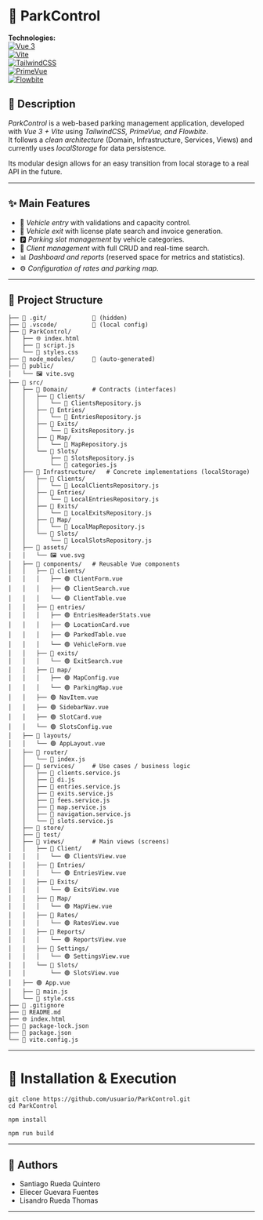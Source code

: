 # 🚗 ParkControl  

**Technologies:**  
[![Vue 3](https://img.shields.io/badge/Vue.js-3-green?logo=vue.js)](https://vuejs.org/)  
[![Vite](https://img.shields.io/badge/Vite-Build-blueviolet?logo=vite)](https://vitejs.dev/)  
[![TailwindCSS](https://img.shields.io/badge/TailwindCSS-Design-06B6D4?logo=tailwind-css)](https://tailwindcss.com/)  
[![PrimeVue](https://img.shields.io/badge/PrimeVue-UI-orange?logo=vue.js)](https://www.primefaces.org/primevue/)  
[![Flowbite](https://img.shields.io/badge/Flowbite-Components-38BDF8?logo=tailwind-css)](https://flowbite.com/)  
 


## 📖 Description  

*ParkControl* is a web-based parking management application, developed with *Vue 3 + Vite* using *TailwindCSS, PrimeVue, and Flowbite*.  
It follows a *clean architecture* (Domain, Infrastructure, Services, Views) and currently uses *localStorage* for data persistence.  

Its modular design allows for an easy transition from local storage to a real API in the future.  

---

## ✨ Main Features  

- 🔑 *Vehicle entry* with validations and capacity control.  
- 🚪 *Vehicle exit* with license plate search and invoice generation.  
- 🅿 *Parking slot management* by vehicle categories.  
- 👥 *Client management* with full CRUD and real-time search.  
- 📊 *Dashboard and reports* (reserved space for metrics and statistics).  
- ⚙ *Configuration of rates and parking map*.  

---

## 📂 Project Structure  

```
├── 📁 .git/             🚫 (hidden)
├── 📁 .vscode/          🚫 (local config)
├── 📁 ParkControl/
│   ├── 🌐 index.html
│   ├── 📄 script.js
│   └── 🎨 styles.css
├── 📁 node_modules/     🚫 (auto-generated)
├── 📁 public/
│   └── 🖼 vite.svg
├── 📁 src/
│   ├── 📁 Domain/       # Contracts (interfaces)
│   │   ├── 📁 Clients/
│   │   │   └── 📄 ClientsRepository.js
│   │   ├── 📁 Entries/
│   │   │   └── 📄 EntriesRepository.js
│   │   ├── 📁 Exits/
│   │   │   └── 📄 ExitsRepository.js
│   │   ├── 📁 Map/
│   │   │   └── 📄 MapRepository.js
│   │   └── 📁 Slots/
│   │       ├── 📄 SlotsRepository.js
│   │       └── 📄 categories.js
│   ├── 📁 Infrastructure/   # Concrete implementations (localStorage)
│   │   ├── 📁 Clients/
│   │   │   └── 📄 LocalClientsRepository.js
│   │   ├── 📁 Entries/
│   │   │   └── 📄 LocalEntriesRepository.js
│   │   ├── 📁 Exits/
│   │   │   └── 📄 LocalExitsRepository.js
│   │   ├── 📁 Map/
│   │   │   └── 📄 LocalMapRepository.js
│   │   └── 📁 Slots/
│   │       └── 📄 LocalSlotsRepository.js
│   ├── 📁 assets/
│   │   └── 🖼 vue.svg
│   ├── 📁 components/   # Reusable Vue components
│   │   ├── 📁 clients/
│   │   │   ├── 🟢 ClientForm.vue
│   │   │   ├── 🟢 ClientSearch.vue
│   │   │   └── 🟢 ClientTable.vue
│   │   ├── 📁 entries/
│   │   │   ├── 🟢 EntriesHeaderStats.vue
│   │   │   ├── 🟢 LocationCard.vue
│   │   │   ├── 🟢 ParkedTable.vue
│   │   │   └── 🟢 VehicleForm.vue
│   │   ├── 📁 exits/
│   │   │   └── 🟢 ExitSearch.vue
│   │   ├── 📁 map/
│   │   │   ├── 🟢 MapConfig.vue
│   │   │   └── 🟢 ParkingMap.vue
│   │   ├── 🟢 NavItem.vue
│   │   ├── 🟢 SidebarNav.vue
│   │   ├── 🟢 SlotCard.vue
│   │   └── 🟢 SlotsConfig.vue
│   ├── 📁 layouts/
│   │   └── 🟢 AppLayout.vue
│   ├── 📁 router/
│   │   └── 📄 index.js
│   ├── 📁 services/     # Use cases / business logic
│   │   ├── 📄 clients.service.js
│   │   ├── 📄 di.js
│   │   ├── 📄 entries.service.js
│   │   ├── 📄 exits.service.js
│   │   ├── 📄 fees.service.js
│   │   ├── 📄 map.service.js
│   │   ├── 📄 navigation.service.js
│   │   └── 📄 slots.service.js
│   ├── 📁 store/
│   ├── 📁 test/
│   ├── 📁 views/        # Main views (screens)
│   │   ├── 📁 Client/
│   │   │   └── 🟢 ClientsView.vue
│   │   ├── 📁 Entries/
│   │   │   └── 🟢 EntriesView.vue
│   │   ├── 📁 Exits/
│   │   │   └── 🟢 ExitsView.vue
│   │   ├── 📁 Map/
│   │   │   └── 🟢 MapView.vue
│   │   ├── 📁 Rates/
│   │   │   └── 🟢 RatesView.vue
│   │   ├── 📁 Reports/
│   │   │   └── 🟢 ReportsView.vue
│   │   ├── 📁 Settings/
│   │   │   └── 🟢 SettingsView.vue
│   │   └── 📁 Slots/
│   │       └── 🟢 SlotsView.vue
│   ├── 🟢 App.vue
│   ├── 📄 main.js
│   └── 🎨 style.css
├── 🚫 .gitignore
├── 📖 README.md
├── 🌐 index.html
├── 📄 package-lock.json
├── 📄 package.json
└── 📄 vite.config.js
```
---
# 🚀 Installation & Execution  


```
git clone https://github.com/usuario/ParkControl.git
cd ParkControl

npm install

npm run build
```
---
## 👥 Authors
- Santiago Rueda Quintero
- Eliecer Guevara Fuentes
- Lisandro Rueda Thomas
---
